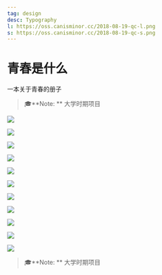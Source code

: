 ```yaml
---
tag: design
desc: Typography
l: https://oss.canisminor.cc/2018-08-19-qc-l.png
s: https://oss.canisminor.cc/2018-08-19-qc-s.png
---
```


# 青春是什么

一本关于青春的册子

> 🎓**Note: ** 大学时期项目

![](https://oss.canisminor.cc/qc-1.png)

![](https://oss.canisminor.cc/qc-2.png)

![](https://oss.canisminor.cc/qc-3.png)

![](https://oss.canisminor.cc/qc-4.png)

![](https://oss.canisminor.cc/qc-5.png)

![](https://oss.canisminor.cc/qc-6.png)

![](https://oss.canisminor.cc/qc-7.png)

![](https://oss.canisminor.cc/qc-8.png)

![](https://oss.canisminor.cc/qc-9.png)

![](https://oss.canisminor.cc/qc-10.png)

![](https://oss.canisminor.cc/qc-11.png)

> 🎓**Note: ** 大学时期项目
